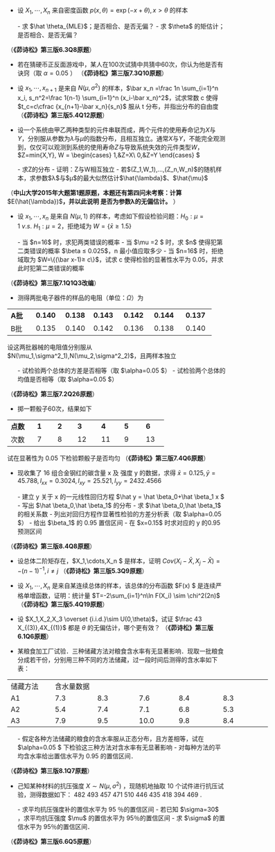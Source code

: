 

 - 设 $X_1,\cdots,X_n$ 来自密度函数 $p(x,\theta)=\exp(-x+\theta),x>\theta$ 的样本
<ul list="ub45737c2">- 求 $\hat \theta_{MLE}$；是否相合、是否无偏？
- 求 $\theta$ 的矩估计；是否相合、是否无偏？
</ul>（<strong>《茆诗松》第三版6.3Q8原题</strong>）
 

 - 若在猜硬币正反面游戏中，某人在100次试猜中共猜中60次，你认为他是否有诀窍（取 $\alpha=0.05$ ）
（<strong>《茆诗松》第三版7.3Q10原题</strong>）
 

 - 设 $x_1,\cdots,x_{n+1}$ 是来自 $N(\mu,\sigma^2)$ 的样本，$\bar x_n =\frac 1n  \sum_{i=1}^n  x_i, s_n^2=\frac 1{n-1} \sum_{i=1}^n (x_i-\bar x_n)^2$，试求常数 c 使得 $t_c=c\cfrac {x_{n+1}-\bar x_n}{s_n}$ 服从 t 分布，并指出分布的自由度
（<strong>《茆诗松》第三版5.4Q12原题</strong>）
 

 - 设一个系统由甲乙两种类型的元件串联而成，两个元件的使用寿命记为$X$与$Y$，分别服从参数为$λ$与$μ$的指数分布，且相互独立。通常$X$与$Y$，不能完全观测到，仅仅可以观测到系统的使用寿命$Z$与导致系统失效的元件类型$W$， $Z=min\{X,Y\},
W = \begin{cases}
1,&Z=X\\
0,&Z=Y
\end{cases}
$
<ul list="u6c7fad02">- 求Z的分布
- 证明：Z与W相互独立
- 若$(Z_1,W_1),...,(Z_n,W_n)$的随机样本，求参数$λ$与$μ$的最大似然估计$\hat{\lambda}$、$\hat{\mu}$​
</ul>（<strong>中山大学2015年大题第1题原题，本题还有第四问未考察：计算 </strong>$E(\hat{\lambda})$<strong>，并以此说明 是否为参数λ的无偏估计。</strong> ）
 

 - 设 $x_1,\cdots,x_{n}$ 是来自 $N(\mu,1)$ 的样本，考虑如下假设检验问题：$H_0:\mu=1\ v.s.\ H_1:\mu=2$，拒绝域为 $W=\{\bar x≥ 1.5\}$
<ul list="udfff297d">- 当  $n=16$ 时，求犯两类错误的概率
- 当 $\mu =2 $ 时，求 $n$ 使得犯第二类错误的概率 $\beta ≤ 0.025$，n 最小值应取多少
- 当  $n=16$ 时，拒绝域取为 $W=\{(\bar x-1)≥ c\}$，试求 c 使得检验的显著性水平为 0.05，并求此时犯第二类错误的概率
</ul>（<strong>《茆诗松》第三版7.1Q1Q3改编</strong>）
 

 - 测得两批电子器件的样品的电阻（单位：$\Omega$）为
<table data-lake-id="LdRX7" id="LdRX7" hide-border="true" margin="true" class="lake-table lake-no-border" style="width: 472px"><colgroup><col width="58"><col width="68"><col width="65"><col width="70"><col width="70"><col width="73"><col width="68"></colgroup><tbody><tr data-lake-id="uf1d663be" id="uf1d663be"><td data-lake-id="ub0a4aa3e" id="ub0a4aa3e"><strong>A批</strong>
 </td><td data-lake-id="u13d5a526" id="u13d5a526"><strong>0.140</strong>
 </td><td data-lake-id="u917e6ab2" id="u917e6ab2"><strong>0.138</strong>
 </td><td data-lake-id="u76db8b21" id="u76db8b21"><strong>0.143</strong>
 </td><td data-lake-id="ub9c189d2" id="ub9c189d2"><strong>0.142</strong>
 </td><td data-lake-id="u9b38a11f" id="u9b38a11f"><strong>0.144</strong>
 </td><td data-lake-id="u27ceb321" id="u27ceb321"><strong>0.137</strong>
 </td></tr><tr data-lake-id="u8eb64e45" id="u8eb64e45"><td data-lake-id="u120cb970" id="u120cb970">B批
 </td><td data-lake-id="uce2ea20c" id="uce2ea20c">0.135
 </td><td data-lake-id="u01be3977" id="u01be3977">0.140
 </td><td data-lake-id="u0da04678" id="u0da04678">0.142
 </td><td data-lake-id="u1aed12b7" id="u1aed12b7">0.136
 </td><td data-lake-id="ua9511e59" id="ua9511e59">0.138
 </td><td data-lake-id="ue3f05ca9" id="ue3f05ca9">0.140
 </td></tr></tbody></table>设这两批器械的电阻值分别服从 $N(\mu_1,\sigma^2_1),N(\mu_2,\sigma^2_2)$，且两样本独立
 <ul list="uf2525373">- 试检验两个总体的方差是否相等（取 $\alpha=0.05
$）
- 试检验两个总体的均值是否相等（取 $\alpha=0.05
$）
</ul>（<strong>《茆诗松》第三版7.2Q26原题</strong>）
 

 - 掷一颗骰子60次，结果如下
<table data-lake-id="DVZNl" id="DVZNl" hide-border="true" margin="false" class="lake-table lake-no-border" style="width: 362px"><colgroup><col width="61"><col width="47"><col width="46"><col width="55"><col width="53"><col width="50"><col width="50"></colgroup><tbody><tr data-lake-id="ub68b22f8" id="ub68b22f8"><td data-lake-id="u2d0e1aa3" id="u2d0e1aa3"><strong>点数</strong>
 </td><td data-lake-id="ue0d3a505" id="ue0d3a505"><strong>1</strong>
 </td><td data-lake-id="u7fe206d3" id="u7fe206d3"><strong>2</strong>
 </td><td data-lake-id="u9e61d3ca" id="u9e61d3ca"><strong>3</strong>
 </td><td data-lake-id="ua0337e30" id="ua0337e30"><strong>4</strong>
 </td><td data-lake-id="u96d629a3" id="u96d629a3"><strong>5</strong>
 </td><td data-lake-id="udbe59bd9" id="udbe59bd9"><strong>6</strong>
 </td></tr><tr data-lake-id="ue868ab2f" id="ue868ab2f"><td data-lake-id="u3d42fb72" id="u3d42fb72">次数
 </td><td data-lake-id="u191761d9" id="u191761d9">7
 </td><td data-lake-id="uedfa2262" id="uedfa2262">8
 </td><td data-lake-id="u7121bd04" id="u7121bd04">12
 </td><td data-lake-id="u89f06ff1" id="u89f06ff1">11
 </td><td data-lake-id="ude40d8f9" id="ude40d8f9">9
 </td><td data-lake-id="uc994c3bb" id="uc994c3bb">13
 </td></tr></tbody></table>试在显著性为 0.05 下检验颗骰子是否均匀
 （<strong>《茆诗松》第三版7.4Q6原题</strong>）
 

 - 现收集了 16 组合金钢红的碳含量 x 及 强度 y 的数据，求得
$\bar x =0.125,\bar y =45.788,l_{xx}=0.3024,l_{xy}=25.521,l_{yy}=2432.4566$
 

 <ul list="u61960f75">- 建立 y 关于 x 的一元线性回归方程 $\hat y = \hat \beta_0+\hat \beta_1 x
$
- 写出 $\hat \beta_0,\hat \beta_1$ 的分布
- 求 $\hat \beta_0,\hat \beta_1$ 的相关系数
- 列出对回归方程作显著性检验的方差分析表（取 $\alpha=0.05
$）
- 给出 $\beta_1$ 的 0.95 置信区间
- 在 $x=0.15$ 时求对应的 y 的0.95 预测区间
</ul>（<strong>《茆诗松》第三版8.4Q8原题</strong>）
 

 - 设总体二阶矩存在，$X_1,\cdots,X_n
$ 是样本，证明 $Cov(X_i-\bar X,X_j-\bar X)=-(n-1)^{-1},i \not = j$
（<strong>《茆诗松》第三版5.3Q9原题</strong>）
 

 - 设 $X_1,\cdots,X_{n}$ 是来自某连续总体的样本，该总体的分布函数 $F(x)
$ 是连续严格单增函数，证明：统计量 $T=-2\sum_{i=1}^n\ln F(X_i) \sim \chi^2(2n)$
（<strong>《茆诗松》第三版5.4Q19原题</strong>）
 

 - 设 $X_1,X_2,X_3 \overset {i.i.d.}\sim U(0,\theta)$，试证 $\frac 43 X_{(3)},4X_{(1)}$ 都是 $\theta$ 的无偏估计，哪个更有效？
（<strong>《茆诗松》第三版6.1Q6原题</strong>）
 

 - 某粮食加工厂试验．三种储藏方法对粮食含水率有无显著影响．现取一批粮食分成若干份，分别用三种不同的方法储藏，过一段时间后测得的含水率如下表：
​

 <table data-lake-id="Sl9h1" id="Sl9h1" margin="true" class="lake-table" style="width: 602px"><colgroup><col width="102"><col width="98"><col width="96"><col width="92"><col width="102"><col width="112"></colgroup><tbody><tr data-lake-id="ucbfafc35" id="ucbfafc35"><td data-lake-id="u47f9c527" id="u47f9c527">储藏方法
 </td><td data-lake-id="ue5ba9ed0" id="ue5ba9ed0" colSpan="5">含水量数据
 </td></tr><tr data-lake-id="u7457eeb3" id="u7457eeb3"><td data-lake-id="u1e3ae5ba" id="u1e3ae5ba">A1
 </td><td data-lake-id="ud67247cd" id="ud67247cd">7.3
 </td><td data-lake-id="u1bc4d0aa" id="u1bc4d0aa">8.3
 </td><td data-lake-id="ud5b1dc41" id="ud5b1dc41">7.6
 </td><td data-lake-id="u1104ea7a" id="u1104ea7a">8.4
 </td><td data-lake-id="uc2cb01e9" id="uc2cb01e9">8.3
 </td></tr><tr data-lake-id="u3ab0b6ac" id="u3ab0b6ac"><td data-lake-id="u8f4d74d5" id="u8f4d74d5">A2
 </td><td data-lake-id="ufa06a2eb" id="ufa06a2eb">5.4
 </td><td data-lake-id="u5cc1f224" id="u5cc1f224">7.4
 </td><td data-lake-id="u11828a18" id="u11828a18">7.1
 </td><td data-lake-id="u366d54af" id="u366d54af">6.8
 </td><td data-lake-id="u0c77c68f" id="u0c77c68f">5.3
 </td></tr><tr data-lake-id="u9345a53e" id="u9345a53e"><td data-lake-id="u930f8ccc" id="u930f8ccc">A3
 </td><td data-lake-id="u6e6e1567" id="u6e6e1567">7.9
 </td><td data-lake-id="uf9819e41" id="uf9819e41">9.5
 </td><td data-lake-id="u99d0e4a5" id="u99d0e4a5">10.0
 </td><td data-lake-id="u92fac71f" id="u92fac71f">9.8
 </td><td data-lake-id="u7f4587bc" id="u7f4587bc">8.4
 </td></tr></tbody></table><ul list="u39a14f74">- 假定各种方法储藏的粮食的含水率服从正态分布，且方差相等，试在 $\alpha=0.05
$ 下检验这三种方法对含水率有无显著影响
- 对每种方法的平均含水率给出置信水平为 0.95 的置信区间．
</ul>（<strong>《茆诗松》第三版8.1Q7原题</strong>）
 

 - 己知某种材料的抗压强度  $X \sim N(\mu,\sigma^2)$ ，现随机地抽取 10 个试件进行抗压试验，测得数据如下： 482 493 457 471 510 446 435 418 394 469 . 
<ul list="u8c6473f8">- 求平均抗压强度补的置信水平为 95 ％的置信区间
- 若已知 $\sigma=30$ ，求平均抗压强度 $\mu$ 的置信水平为 95％的置信区间
- 求 $\sigma$ 的置信水平为 95％的置信区间．
</ul>（<strong>《茆诗松》第三版6.6Q5原题</strong>）
 